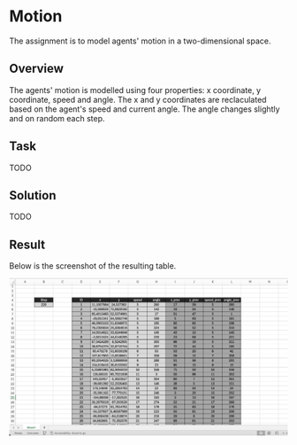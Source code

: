# Motion
The assignment is to model agents' motion in a two-dimensional space.

## Overview
The agents' motion is modelled using four properties: x coordinate, y coordinate, speed and angle. The x and y coordinates are reclaculated based on the agent's speed and current angle. The angle changes slightly and on random each step.

## Task
TODO

## Solution
TODO

## Result
Below is the screenshot of the resulting table.

![Motion Solution](./motion-solution.png)